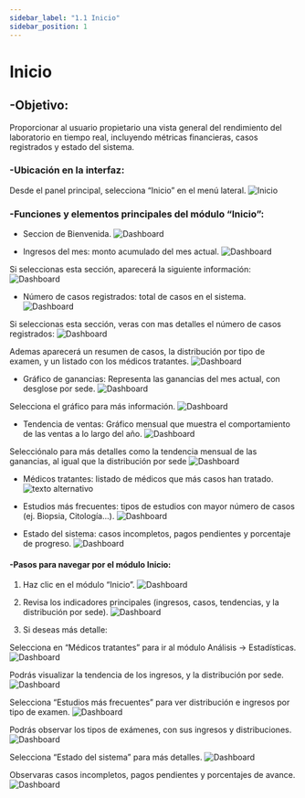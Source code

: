```yaml
---
sidebar_label: "1.1 Inicio"
sidebar_position: 1
---
```


# Inicio

## -Objetivo: 
Proporcionar al usuario propietario una vista general del rendimiento del laboratorio en tiempo real, incluyendo métricas financieras, casos registrados y estado del sistema.
 

### -Ubicación en la interfaz: 
Desde el panel principal, selecciona “Inicio” en el menú lateral.
![Inicio](/img/img_solhub/exp.pro.1.1.inicio/1.png)
 

### -Funciones y elementos principales del módulo “Inicio”:

- Seccion de Bienvenida.
![Dashboard](/img/img_solhub/exp.pro.1.1.inicio/2.png)

- Ingresos del mes: monto acumulado del mes actual.
![Dashboard](/img/img_solhub/exp.pro.1.1.inicio/3.png)

Si seleccionas  esta sección, aparecerá la siguiente información:
![Dashboard](/img/img_solhub/exp.pro.1.1.inicio/4.png)

- Número de casos registrados: total de casos en el sistema.
![Dashboard](/img/img_solhub/exp.pro.1.1.inicio/5.png)

Si seleccionas esta sección, veras con mas detalles el número de casos registrados:
![Dashboard](/img/img_solhub/exp.pro.1.1.inicio/6.png)

Ademas aparecerá un resumen de casos, la distribución por tipo de examen, y un listado con los médicos tratantes.
![Dashboard](/img/img_solhub/exp.pro.1.1.inicio/7.png)

- Gráfico de ganancias: Representa las ganancias del mes actual, con desglose por sede.
![Dashboard](/img/img_solhub/exp.pro.1.1.inicio/8.png)

Selecciona el gráfico para más información.
![Dashboard](/img/img_solhub/exp.pro.1.1.inicio/9.png)

- Tendencia de ventas: Gráfico mensual que muestra el comportamiento de las ventas a lo largo del año.
![Dashboard](/img/img_solhub/exp.pro.1.1.inicio/10.png)

Selecciónalo para más detalles como la tendencia mensual de las ganancias, al igual que la distribución por sede
![Dashboard](/img/img_solhub/exp.pro.1.1.inicio/11.png)

- Médicos tratantes: listado de médicos que más casos han tratado.
![texto alternativo](/img/img_solhub/exp.pro.1.1.inicio/12.png)

- Estudios más frecuentes: tipos de estudios con mayor número de casos (ej. Biopsia, Citología...).
![Dashboard](/img/img_solhub/exp.pro.1.1.inicio/13.png)

- Estado del sistema: casos incompletos, pagos pendientes y porcentaje de progreso.
![Dashboard](/img/img_solhub/exp.pro.1.1.inicio/13.1.png)
 

#### -Pasos para navegar por el módulo Inicio:
 
1. Haz clic en el módulo “Inicio”.
![Dashboard](/img/img_solhub/exp.pro.1.1.inicio/14.png)

2. Revisa los indicadores principales (ingresos, casos, tendencias, y la distribución por sede).
![Dashboard](/img/img_solhub/exp.pro.1.1.inicio/15.png)

3. Si deseas más detalle: 

Selecciona en “Médicos tratantes” para ir al módulo Análisis → Estadísticas.
![Dashboard](/img/img_solhub/exp.pro.1.1.inicio/16.png)

Podrás visualizar la tendencia de los ingresos, y la distribución por sede.
![Dashboard](/img/img_solhub/exp.pro.1.1.inicio/17.png)

Selecciona “Estudios más frecuentes” para ver distribución e ingresos por tipo de examen.
![Dashboard](/img/img_solhub/exp.pro.1.1.inicio/18.png)

Podrás observar los tipos de exámenes, con sus ingresos y distribuciones.
![Dashboard](/img/img_solhub/exp.pro.1.1.inicio/19.png)

Selecciona “Estado del sistema” para más detalles.
![Dashboard](/img/img_solhub/exp.pro.1.1.inicio/20.png)

Observaras casos incompletos, pagos pendientes y porcentajes de avance.
![Dashboard](/img/img_solhub/exp.pro.1.1.inicio/21.png)